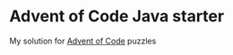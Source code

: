# Advent of Code Java starter
My solution for [Advent of Code](https://adventofcode.com/2019) puzzles

